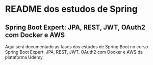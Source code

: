 # README dos estudos de Spring
## Spring Boot Expert: JPA, REST, JWT, OAuth2 com Docker e AWS
Aqui será documentado as fases dos estudos de Spring Boot no curso Spring Boot Expert: JPA, REST, JWT, OAuth2 com Docker e AWS
 da plataforma Udemy.
